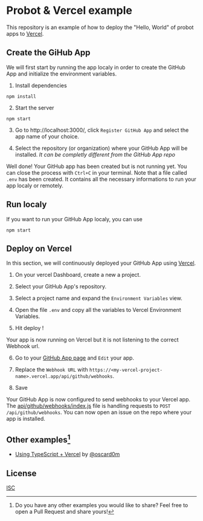 # Probot & Vercel example

This repository is an example of how to deploy the "Hello, World" of probot apps to [Vercel](https://vercel.com).

## Create the GiHub App

We will first start by running the app localy in order to create the GitHub App and initialize the environment variables.

1. Install dependencies
```
npm install
```

2. Start the server
```
npm start
```

3. Go to http://localhost:3000/, click `Register GitHub App` and select the app name of your choice.

4. Select the repository (or organization) where your GitHub App will be installed. _It can be completly different from the GitHub App repo_

Well done! Your GitHub app has been created but is not running yet. You can close the process with `Ctrl+C` in your terminal.
Note that a file called `.env` has been created. It contains all the necessary informations to run your app localy or remotely.

## Run localy

If you want to run your GitHub App localy, you can use
```
npm start
```

## Deploy on Vercel

In this section, we will continuously deployed your GitHub App using [Vercel](https://vercel.com).

1. On your vercel Dashboard, create a new a project.

2. Select your GitHub App's repository.

3. Select a project name and expand the `Environment Variables` view.

4. Open the file `.env` and copy all the variables to Vercel Environment Variables.

5. Hit deploy !

Your app is now running on Vercel but it is not listening to the correct Webhook url.

6. Go to your [GitHub App page](https://github.com/settings/apps) and `Edit` your app.

7. Replace the `Webhook URL` with `https://<my-vercel-project-name>.vercel.app/api/github/webhooks`.

8. Save

Your GitHub App is now configured to send webhooks to your Vercel app. The [api/github/webhooks/index.js](api/github/webhooks/index.js) file is handling requests to `POST /api/github/webhooks`. You can now open an issue on the repo where your app is installed.

## Other examples[^1]
- [Using TypeScript + Vercel](https://github.com/oscard0m/example-vercel-ts) by [@oscard0m](https://github.com/oscard0m)

[^1]: Do you have any other examples you would like to share? Feel free to open a Pull Request and share yours!

## License

[ISC](LICENSE)
